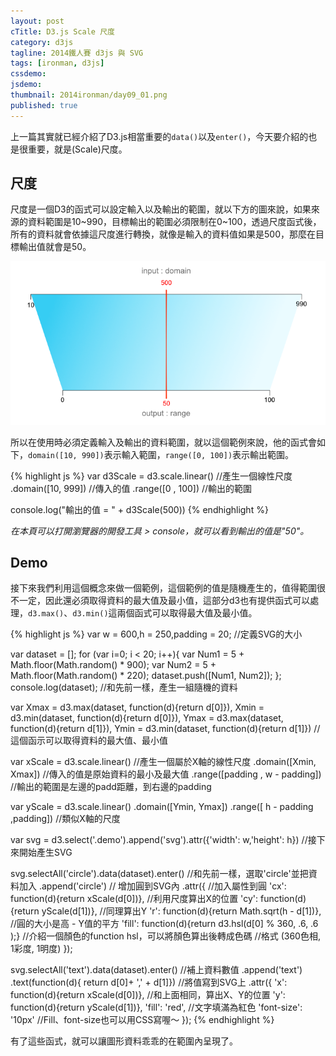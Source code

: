 ```yaml
---
layout: post
cTitle: D3.js Scale 尺度
category: d3js
tagline: 2014鐵人賽 d3js 與 SVG
tags: [ironman, d3js]
cssdemo: 
jsdemo: 
thumbnail: 2014ironman/day09_01.png
published: true
---
```



上一篇其實就已經介紹了D3.js相當重要的`data()`以及`enter()`，今天要介紹的也是很重要，就是(Scale)尺度。

<!-- more -->

## 尺度

尺度是一個D3的函式可以設定輸入以及輸出的範圍，就以下方的圖來說，如果來源的資料範圍是10~990，目標輸出的範圍必須限制在0~100，透過尺度函式後，所有的資料就會依據這尺度進行轉換，就像是輸入的資料值如果是500，那麼在目標輸出值就會是50。

![](/images/2014ironman/day09_01.png)

所以在使用時必須定義輸入及輸出的資料範圍，就以這個範例來說，他的函式會如下，`domain([10, 990])`表示輸入範圍，`range([0, 100])`表示輸出範圍。

{% highlight js %}
var d3Scale = d3.scale.linear() //產生一個線性尺度
		.domain([10, 999]) //傳入的值
		.range([0 , 100]) //輸出的範圍

console.log("輸出的值 = " + d3Scale(500))
{% endhighlight %}

*在本頁可以打開瀏覽器的開發工具 > console，就可以看到輸出的值是"50"。*

## Demo

接下來我們利用這個概念來做一個範例，這個範例的值是隨機產生的，值得範圍很不一定，因此還必須取得資料的最大值及最小值，這部分d3也有提供函式可以處理，`d3.max()`、`d3.min()`這兩個函式可以取得最大值及最小值。



<div class="demo">
	
</div>

{% highlight js %}
var w = 600,h = 250,padding = 20;
//定義SVG的大小

var dataset = []; 
for (var i=0; i < 20; i++){
	var Num1 = 5 + Math.floor(Math.random() * 900);
	var Num2 = 5 + Math.floor(Math.random() * 220);
	dataset.push([Num1, Num2]);
};
console.log(dataset);
//和先前一樣，產生一組隨機的資料

var Xmax = d3.max(dataset, function(d){return d[0]}),
	Xmin = d3.min(dataset, function(d){return d[0]}),
	Ymax = d3.max(dataset, function(d){return d[1]}),
	Ymin = d3.min(dataset, function(d){return d[1]})
//這個函示可以取得資料的最大值、最小值

var xScale = d3.scale.linear() //產生一個屬於X軸的線性尺度
	.domain([Xmin, Xmax]) //傳入的值是原始資料的最小及最大值
	.range([padding , w - padding]) 
	//輸出的範圍是左邊的padd距離，到右邊的padding

var yScale = d3.scale.linear()
	.domain([Ymin, Ymax])
	.range([ h - padding ,padding])
	//類似X軸的尺度

var svg = d3.select('.demo').append('svg').attr({'width': w,'height': h})
	//接下來開始產生SVG
	
svg.selectAll('circle').data(dataset).enter() //和先前一樣，選取'circle'並把資料加入
.append('circle') // 增加圓到SVG內
.attr({	//加入屬性到圓
	'cx': function(d){return xScale(d[0])}, //利用尺度算出X的位置
	'cy': function(d){return yScale(d[1])}, //同理算出Y
	'r': function(d){return Math.sqrt(h - d[1])}, //圓的大小是高 - Y值的平方
	'fill': function(d){return d3.hsl(d[0] % 360, .6, .6 );} 
	//介紹一個顏色的function hsl，可以將顏色算出後轉成色碼
	//格式 (360色相, 1彩度, 1明度)
});

svg.selectAll('text').data(dataset).enter() //補上資料數值
.append('text') 
.text(function(d){ return d[0]+ ',' + d[1]}) //將值寫到SVG上
.attr({
	'x': function(d){return xScale(d[0])}, //和上面相同，算出X、Y的位置
	'y': function(d){return yScale(d[1])},
	'fill': 'red', //文字填滿為紅色
	'font-size': '10px' //Fill、font-size也可以用CSS寫喔～
});
{% endhighlight %}

有了這些函式，就可以讓圖形資料乖乖的在範圍內呈現了。

<script>
var d3Scale = d3.scale.linear() //產生一個屬於X軸的線性尺度
		.domain([10, 990]) //傳入的值是原始資料的最小及最大值
		.range([0 , 100]) 
		//輸出的範圍是左邊的padd距離，到右邊的padding
console.log("輸出的值 = " + d3Scale(500))
</script>


<script>
    var w = 600,h = 250,padding = 20;
	//定義SVG的大小

	var dataset = []; 
	for (var i=0; i < 20; i++){
		var Num1 = 5 + Math.floor(Math.random() * 900);
		var Num2 = 5 + Math.floor(Math.random() * 220);
		dataset.push([Num1, Num2]);
	};
	console.log(dataset);
	//和先前一樣，產生一組隨機的資料
	
	var Xmax = d3.max(dataset, function(d){return d[0]}),
		Xmin = d3.min(dataset, function(d){return d[0]}),
		Ymax = d3.max(dataset, function(d){return d[1]}),
		Ymin = d3.min(dataset, function(d){return d[1]})
	//這個函示可以取得資料的最大值、最小值

	var xScale = d3.scale.linear() //產生一個屬於X軸的線性尺度
					.domain([Xmin, Xmax]) //傳入的值是原始資料的最小及最大值
					.range([padding , w - padding]) 
					//輸出的範圍是左邊的padd距離，到右邊的padding

	var yScale = d3.scale.linear()
					.domain([Ymin, Ymax])
					.range([ h - padding ,padding])
					//類似X軸的尺度

	var svg = d3.select('.demo').append('svg').attr({'width': w,'height': h})
		//接下來開始產生SVG
		
		svg.selectAll('circle').data(dataset).enter() //和先前一樣，選取'circle'並把資料加入
		.append('circle') // 增加圓到SVG內
		.attr({	//加入屬性到圓
			'cx': function(d){return xScale(d[0])}, //利用尺度算出X的位置
			'cy': function(d){return yScale(d[1])}, //同理算出Y
			'r': function(d){return Math.sqrt(h - d[1])}, //圓的大小是高 - Y值的平方
			'fill': function(d){return d3.hsl(d[0] % 360, .6, .6 );} 
			//介紹一個顏色的function hsl，可以將顏色算出後轉成色碼
			//格式 (360色相, 1彩度, 1明度)
		});

		svg.selectAll('text').data(dataset).enter() //補上資料數值
		.append('text') 
		.text(function(d){ return d[0]+ ',' + d[1]}) //將值寫到SVG上
		.attr({
			'x': function(d){return xScale(d[0])}, //和上面相同，算出X、Y的位置
			'y': function(d){return yScale(d[1])},
			'fill': 'red', //文字填滿為紅色
			'font-size': '10px' //Fill、font-size也可以用CSS寫喔～
		});
	
</script>


	

